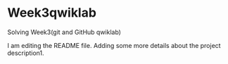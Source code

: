 # Week3qwiklab
Solving Week3(git and GitHub qwiklab)

I am editing the README file. Adding some more details about the project description1.
